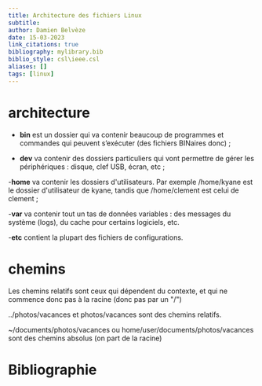 ```yaml
---
title: Architecture des fichiers Linux
subtitle:
author: Damien Belvèze
date: 15-03-2023
link_citations: true
bibliography: mylibrary.bib
biblio_style: csl\ieee.csl
aliases: []
tags: [linux]
---
```


# architecture

- **bin** est un dossier qui va contenir beaucoup de programmes et commandes qui peuvent s’exécuter (des fichiers BINaires donc) ;

- **dev** va contenir des dossiers particuliers qui vont permettre de gérer les périphériques : disque, clef USB, écran, etc ;

-**home** va contenir les dossiers d'utilisateurs. Par exemple /home/kyane est le dossier d'utilisateur de kyane, tandis que /home/clement est celui de clement ;

-**var** va contenir tout un tas de données variables : des messages du système (logs), du cache pour certains logiciels, etc.

-**etc** contient la plupart des fichiers de configurations.


# chemins

Les chemins relatifs sont ceux qui dépendent du contexte, et qui ne commence donc pas à la racine (donc pas par un "/")

../photos/vacances et photos/vacances sont des chemins relatifs. 

~/documents/photos/vacances ou home/user/documents/photos/vacances sont des chemins absolus (on part de la racine)





# Bibliographie
